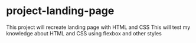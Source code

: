# project-landing-page
This project will recreate landing page with HTML and CSS
This will test my knowledge about HTML and CSS using flexbox and other styles
